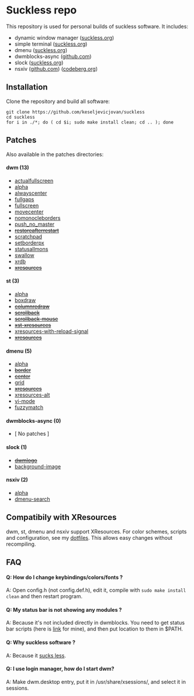 # Suckless repo

This repository is used for personal builds of suckless software. It includes:

- dynamic window manager ([suckless.org](https://dwm.suckless.org)) 
- simple terminal ([suckless.org](https://st.suckless.org))
- dmenu ([suckless.org](https://tools.suckless.org/dmenu))
- dwmblocks-async ([github.com](https://github.com/UtkarshVerma/dwmblocks-async))
- slock ([suckless.org](https://tools.suckless.org/slock))
- nsxiv ([github.com](https://github.com/nsxiv/nsxiv)) ([codeberg.org](https://codeberg.org/nsxiv/nsxiv))

## Installation

Clone the repository and build all software:

```
git clone https://github.com/keseljevicjovan/suckless
cd suckless
for i in ./*; do ( cd $i; sudo make install clean; cd .. ); done
```

## Patches

Also available in the patches directories:

#### dwm (13)
 - [actualfullscreen](https://dwm.suckless.org/patches/actualfullscreen/) 
 - [alpha](https://dwm.suckless.org/patches/alpha/)
 - [alwayscenter](https://dwm.suckless.org/patches/alwayscenter/)
 - [fullgaps](https://dwm.suckless.org/patches/fullgaps/)
 - [fullscreen](https://dwm.suckless.org/patches/fullscreen/)
 - [movecenter](https://dwm.suckless.org/patches/movecenter/)
 - [nomonocleborders](https://github.com/keseljevicjovan/suckless/blob/main/dwm/patches/dwm-nomonocleborders-6.5.diff)
 - [push_no_master](https://dwm.suckless.org/patches/push/)
 - ~~[restoreafterrestart](https://dwm.suckless.org/patches/restoreafterrestart/)~~
 - [scratchpad](https://dwm.suckless.org/patches/scratchpad/)
 - [setborderpx](https://dwm.suckless.org/patches/setborderpx/)
 - [statusallmons](https://dwm.suckless.org/patches/statusallmons/)
 - [swallow](https://dwm.suckless.org/patches/swallow/)
 - [xrdb](https://dwm.suckless.org/patches/xrdb/)
 - ~~[xresources](https://dwm.suckless.org/patches/xresources/)~~

#### st (3)
 - [alpha](https://st.suckless.org/patches/alpha)
 - [boxdraw](https://st.suckless.org/patches/boxdraw)
 - ~~[columnredraw](https://github.com/abhaysp95/st_custom/blob/master/patches/st-columnredraw-20210722-e40efda.diff)~~
 - ~~[scrollback](https://st.suckless.org/patches/scrollback)~~
 - ~~[scrollback-mouse](https://st.suckless.org/patches/scrollback)~~
 - ~~[xst-xresources](https://github.com/gavales/st/blob/master/diffs/xst-xresources-20200626.diff)~~
 - [xresources-with-reload-signal](https://st.suckless.org/patches/xresources-with-reload-signal)
 - ~~[xresources](https://st.suckless.org/patches/xresources)~~

#### dmenu (5)
 - [alpha](https://tools.suckless.org/dmenu/patches/alpha)
 - ~~[border](https://tools.suckless.org/dmenu/patches/border)~~
 - ~~[center](https://tools.suckless.org/dmenu/patches/center)~~
 - [grid](https://tools.suckless.org/dmenu/patches/grid)
 - ~~[xresources](https://tools.suckless.org/dmenu/patches/xresources)~~
 - [xresources-alt](https://tools.suckless.org/dmenu/patches/xresources-alt)
 - [vi-mode](https://tools.suckless.org/dmenu/patches/vi-mode)
 - [fuzzymatch](https://tools.suckless.org/dmenu/patches/fuzzymatch)

#### dwmblocks-async (0)
  - [ No patches ]

#### slock (1)
 - ~~[dwmlogo](https://tools.suckless.org/slock/patches/dwmlogo)~~
 - [background-image](https://tools.suckless.org/slock/patches/background-image)

#### nsxiv (2)
 - [alpha](https://github.com/nsxiv/nsxiv-extra/tree/master/patches/alpha)
 - [dmenu-search](https://github.com/nsxiv/nsxiv-extra/tree/master/patches/dmenu-search)

## Compatibily with XResources

dwm, st, dmenu and nsxiv support XResources. For color schemes, scripts and configuration, see my [dotfiles](https://github.com/keseljevicjovan/dotfiles). This allows easy changes without recompiling.

## FAQ

#### Q: How do I change keybindings/colors/fonts ?
A: Open config.h (not config.def.h), edit it, compile with ```sudo make install clean``` and then restart program. 

#### Q: My status bar is not showing any modules ?
A: Because it's not included directly in dwmblocks. You need to get status bar scripts (here is [link](https://github.com/keseljevicjovan/dotfiles/tree/main/.local/bin/statusbar) for mine), and then put location to them in $PATH.

#### Q: Why suckless software ?
A: Because it [sucks less](https://suckless.org/philosophy/).

#### Q: I use login manager, how do I start dwm?
A: Make dwm.desktop entry, put it in /usr/share/xsessions/, and select it in sessions.
